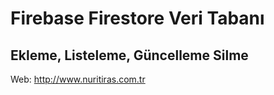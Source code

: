 # Firebase Firestore Veri Tabanı 
## Ekleme, Listeleme, Güncelleme Silme
Web: http://www.nuritiras.com.tr
